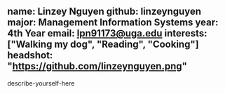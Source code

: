 name: Linzey Nguyen
github: linzeynguyen
major: Management Information Systems
year: 4th Year
email: lpn91173@uga.edu
interests: ["Walking my dog", "Reading", "Cooking"]
headshot: "https://github.com/linzeynguyen.png"
---
describe-yourself-here
